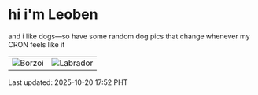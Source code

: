 # hi i'm Leoben

and i like dogs—so have some random dog pics that change whenever my CRON feels like it

|  |  |
|--------|----------|
| ![Borzoi](https://random-dog-vercel.vercel.app/api/random-borzoi?v=1760953936) | ![Labrador](https://random-dog-vercel.vercel.app/api/random-labrador?v=1760953936) |

Last updated: 2025-10-20 17:52 PHT
